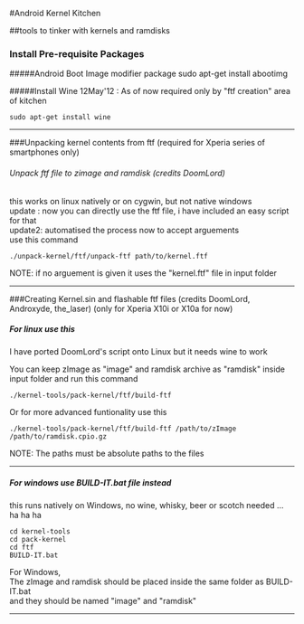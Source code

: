 #Android Kernel Kitchen

##tools to tinker with kernels and ramdisks 

### Install Pre-requisite Packages

#####Android Boot Image modifier package
	sudo apt-get install abootimg

#####Install Wine
12May'12 : As of now required only by "ftf creation" area of kitchen

	sudo apt-get install wine
**********
###Unpacking kernel contents from ftf 
(required for Xperia series of smartphones only)

######   Unpack ftf  file to zimage and ramdisk (credits DoomLord) 
   this works on linux natively or on cygwin, but not native windows  
   update : now you can directly use the ftf file, i have included an easy script for that   
   update2: automatised the process now to accept arguements   
   use this command 
 
	./unpack-kernel/ftf/unpack-ftf path/to/kernel.ftf
	
NOTE: if no arguement is given it uses the "kernel.ftf" file in input folder


***********
###Creating Kernel.sin and flashable ftf files (credits DoomLord, Androxyde, the_laser)
(only for Xperia X10i or X10a for now)

#####   For linux use this
I have ported DoomLord's script onto Linux but it needs wine to work

You can keep zImage as "image" and ramdisk archive as "ramdisk" inside input
folder and run this command

	./kernel-tools/pack-kernel/ftf/build-ftf
	
Or for more advanced funtionality use this

	./kernel-tools/pack-kernel/ftf/build-ftf /path/to/zImage /path/to/ramdisk.cpio.gz
NOTE: The paths must be absolute paths to the files
_ _ _
#####  For windows use BUILD-IT.bat file instead
this runs natively on Windows, no wine, whisky, beer or scotch needed ... ha ha ha

	cd kernel-tools
	cd pack-kernel
	cd ftf
	BUILD-IT.bat
	
For Windows,  
The zImage and ramdisk should be placed inside the same folder as BUILD-IT.bat   
and they should be named "image" and "ramdisk"

***************

